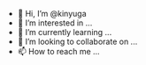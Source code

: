- 👋 Hi, I’m @kinyuga
- 👀 I’m interested in ...
- 🌱 I’m currently learning ...
- 💞️ I’m looking to collaborate on ...
- 📫 How to reach me ...

<!---
kinyuga/kinyuga is a ✨ special ✨ repository because its `README.md` (this file) appears on your GitHub profile.
You can click the Preview link to take a look at your changes.
--->
